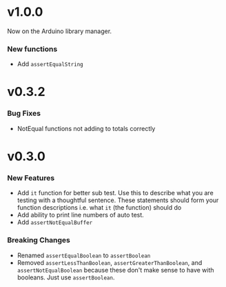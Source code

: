 # v1.0.0

Now on the Arduino library manager.

### New functions

* Add `assertEqualString`

# v0.3.2

### Bug Fixes
* NotEqual functions not adding to totals correctly

# v0.3.0

### New Features

* Add `it` function for better sub test. Use this to describe what you are testing with a thoughtful sentence. These statements should form your function descriptions i.e. what `it` (the function) should do
* Add ability to print line numbers of auto test.
* Add `assertNotEqualBuffer`

### Breaking Changes
* Renamed `assertEqualBoolean` to `assertBoolean`
* Removed `assertLessThanBoolean`, `assertGreaterThanBoolean`, and `assertNotEqualBoolean` because these don't make sense to have with booleans. Just use `assertBoolean`.
